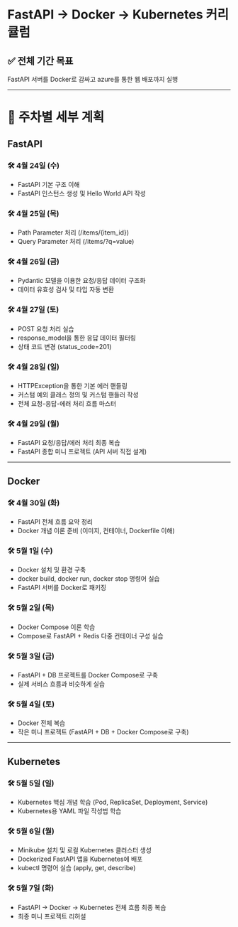# FastAPI → Docker → Kubernetes 커리큘럼

## ✅ 전체 기간 목표
FastAPI 서버를 Docker로 감싸고 azure를 통한 웹 배포까지 실행

---


# 📅 주차별 세부 계획

## FastAPI
### 🛠️ 4월 24일 (수)

- FastAPI 기본 구조 이해
- FastAPI 인스턴스 생성 및 Hello World API 작성

### 🛠️ 4월 25일 (목)


- Path Parameter 처리 (/items/{item_id})
- Query Parameter 처리 (/items/?q=value)

### 🛠️ 4월 26일 (금)

- Pydantic 모델을 이용한 요청/응답 데이터 구조화
- 데이터 유효성 검사 및 타입 자동 변환

### 🛠️ 4월 27일 (토)

- POST 요청 처리 실습
- response_model을 통한 응답 데이터 필터링
- 상태 코드 변경 (status_code=201)

### 🛠️ 4월 28일 (일)

- HTTPException을 통한 기본 에러 핸들링
- 커스텀 예외 클래스 정의 및 커스텀 핸들러 작성
- 전체 요청-응답-에러 처리 흐름 마스터

### 🛠️ 4월 29일 (월)

- FastAPI 요청/응답/에러 처리 최종 복습
- FastAPI 종합 미니 프로젝트 (API 서버 직접 설계)

---

## Docker
### 🛠️ 4월 30일 (화)

- FastAPI 전체 흐름 요약 정리
- Docker 개념 이론 준비 (이미지, 컨테이너, Dockerfile 이해)

### 🛠️ 5월 1일 (수)

- Docker 설치 및 환경 구축
- docker build, docker run, docker stop 명령어 실습
- FastAPI 서버를 Docker로 패키징

### 🛠️ 5월 2일 (목)

- Docker Compose 이론 학습
- Compose로 FastAPI + Redis 다중 컨테이너 구성 실습

### 🛠️ 5월 3일 (금)

- FastAPI + DB 프로젝트를 Docker Compose로 구축
- 실제 서비스 흐름과 비슷하게 실습

### 🛠️ 5월 4일 (토)

- Docker 전체 복습
- 작은 미니 프로젝트 (FastAPI + DB + Docker Compose로 구축)

---

## Kubernetes

### 🛠️ 5월 5일 (일)

- Kubernetes 핵심 개념 학습 (Pod, ReplicaSet, Deployment, Service)
- Kubernetes용 YAML 파일 작성법 학습

### 🛠️ 5월 6일 (월)

- Minikube 설치 및 로컬 Kubernetes 클러스터 생성
- Dockerized FastAPI 앱을 Kubernetes에 배포
- kubectl 명령어 실습 (apply, get, describe)

### 🛠️ 5월 7일 (화)

- FastAPI → Docker → Kubernetes 전체 흐름 최종 복습
- 최종 미니 프로젝트 리허설

